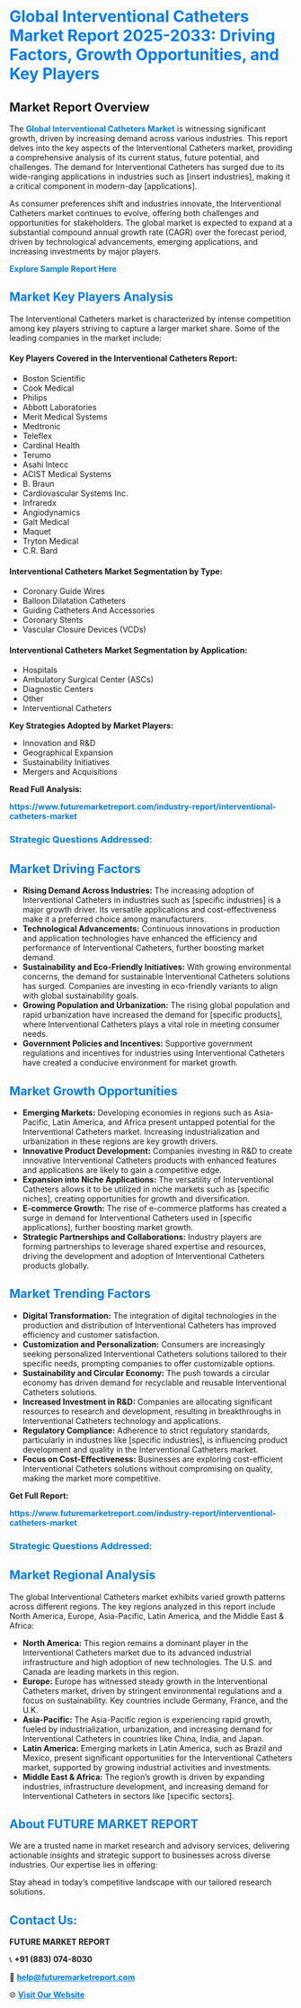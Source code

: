 <h1 style="color: #007BFF;">Global Interventional Catheters Market Report 2025-2033: Driving Factors, Growth Opportunities, and Key Players</h1>

<section id="overview">
<h2>Market Report Overview</h2>
<p>The <a href="https://www.futuremarketreport.com/industry-report/interventional-catheters-market" style="color: #007BFF; text-decoration: none;"><strong>Global Interventional Catheters Market</strong></a> is witnessing significant growth, driven by increasing demand across various industries. This report delves into the key aspects of the Interventional Catheters market, providing a comprehensive analysis of its current status, future potential, and challenges. The demand for Interventional Catheters has surged due to its wide-ranging applications in industries such as [insert industries], making it a critical component in modern-day [applications].</p>
<p>As consumer preferences shift and industries innovate, the Interventional Catheters market continues to evolve, offering both challenges and opportunities for stakeholders. The global market is expected to expand at a substantial compound annual growth rate (CAGR) over the forecast period, driven by technological advancements, emerging applications, and increasing investments by major players.</p>
</section>

<section id="overview">
<p><a href="https://www.futuremarketreport.com/request-sample/reportId=125535" style="color: #007BFF; text-decoration: none;"><strong>Explore Sample Report Here</strong></a></p>
</section>

<section id="key-players">
<h2 style="color: #007BFF;">Market Key Players Analysis</h2>
<p>The Interventional Catheters market is characterized by intense competition among key players striving to capture a larger market share. Some of the leading companies in the market include:</p>
<h4>Key Players Covered in the Interventional Catheters Report:</h4>
<ul><li>Boston Scientific</li><li>Cook Medical</li><li>Philips</li><li>Abbott Laboratories</li><li>Merit Medical Systems</li><li>Medtronic</li><li>Teleflex</li><li>Cardinal Health</li><li>Terumo</li><li>Asahi Intecc</li><li>ACIST Medical Systems</li><li>B. Braun</li><li>Cardiovascular Systems Inc.</li><li>Infraredx</li><li>Angiodynamics</li><li>Galt Medical</li><li>Maquet</li><li>Tryton Medical</li><li>C.R. Bard</li></ul>
<h4>Interventional Catheters Market Segmentation by Type:</h4>
<ul><li>Coronary Guide Wires</li><li>Balloon Dilatation Catheters</li><li>Guiding Catheters And Accessories</li><li>Coronary Stents</li><li>Vascular Closure Devices (VCDs)</li></ul>

<h4>Interventional Catheters Market Segmentation by Application:</h4>
<ul><li>Hospitals</li><li>Ambulatory Surgical Center (ASCs)</li><li>Diagnostic Centers</li><li>Other</li><li>Interventional Catheters</li></ul>
<p><strong>Key Strategies Adopted by Market Players:</strong></p>
<ul>
<li>Innovation and R&D</li>
<li>Geographical Expansion</li>
<li>Sustainability Initiatives</li>
<li>Mergers and Acquisitions</li>
</ul>
</section>

<section>
<p><strong>Read Full Analysis: </strong></p><a href="https://www.futuremarketreport.com/industry-report/interventional-catheters-market" style="color: #007BFF; text-decoration: none;"><strong>https://www.futuremarketreport.com/industry-report/interventional-catheters-market</strong></a>
<h3 style="color: #007BFF;">Strategic Questions Addressed:</h3>
</section>

<section id="driving-factors">
<h2 style="color: #007BFF;">Market Driving Factors</h2>
<ul>
<li><strong>Rising Demand Across Industries:</strong> The increasing adoption of Interventional Catheters in industries such as [specific industries] is a major growth driver. Its versatile applications and cost-effectiveness make it a preferred choice among manufacturers.</li>
<li><strong>Technological Advancements:</strong> Continuous innovations in production and application technologies have enhanced the efficiency and performance of Interventional Catheters, further boosting market demand.</li>
<li><strong>Sustainability and Eco-Friendly Initiatives:</strong> With growing environmental concerns, the demand for sustainable Interventional Catheters solutions has surged. Companies are investing in eco-friendly variants to align with global sustainability goals.</li>
<li><strong>Growing Population and Urbanization:</strong> The rising global population and rapid urbanization have increased the demand for [specific products], where Interventional Catheters plays a vital role in meeting consumer needs.</li>
<li><strong>Government Policies and Incentives:</strong> Supportive government regulations and incentives for industries using Interventional Catheters have created a conducive environment for market growth.</li>
</ul>
</section>

<section id="growth-opportunities">
<h2 style="color: #007BFF;">Market Growth Opportunities</h2>
<ul>
<li><strong>Emerging Markets:</strong> Developing economies in regions such as Asia-Pacific, Latin America, and Africa present untapped potential for the Interventional Catheters market. Increasing industrialization and urbanization in these regions are key growth drivers.</li>
<li><strong>Innovative Product Development:</strong> Companies investing in R&D to create innovative Interventional Catheters products with enhanced features and applications are likely to gain a competitive edge.</li>
<li><strong>Expansion into Niche Applications:</strong> The versatility of Interventional Catheters allows it to be utilized in niche markets such as [specific niches], creating opportunities for growth and diversification.</li>
<li><strong>E-commerce Growth:</strong> The rise of e-commerce platforms has created a surge in demand for Interventional Catheters used in [specific applications], further boosting market growth.</li>
<li><strong>Strategic Partnerships and Collaborations:</strong> Industry players are forming partnerships to leverage shared expertise and resources, driving the development and adoption of Interventional Catheters products globally.</li>
</ul>
</section>

<section id="trending-factors">
<h2 style="color: #007BFF;">Market Trending Factors</h2>
<ul>
<li><strong>Digital Transformation:</strong> The integration of digital technologies in the production and distribution of Interventional Catheters has improved efficiency and customer satisfaction.</li>
<li><strong>Customization and Personalization:</strong> Consumers are increasingly seeking personalized Interventional Catheters solutions tailored to their specific needs, prompting companies to offer customizable options.</li>
<li><strong>Sustainability and Circular Economy:</strong> The push towards a circular economy has driven demand for recyclable and reusable Interventional Catheters solutions.</li>
<li><strong>Increased Investment in R&D:</strong> Companies are allocating significant resources to research and development, resulting in breakthroughs in Interventional Catheters technology and applications.</li>
<li><strong>Regulatory Compliance:</strong> Adherence to strict regulatory standards, particularly in industries like [specific industries], is influencing product development and quality in the Interventional Catheters market.</li>
<li><strong>Focus on Cost-Effectiveness:</strong> Businesses are exploring cost-efficient Interventional Catheters solutions without compromising on quality, making the market more competitive.</li>
</ul>
</section>

<section>
<p><strong>Get Full Report: </strong></p><a href="https://www.futuremarketreport.com/industry-report/interventional-catheters-market" style="color: #007BFF; text-decoration: none;"><strong>https://www.futuremarketreport.com/industry-report/interventional-catheters-market</strong></a>
<h3 style="color: #007BFF;">Strategic Questions Addressed:</h3>
</section>


<section id="regional-analysis">
<h2 style="color: #007BFF;">Market Regional Analysis</h2>
<p>The global Interventional Catheters market exhibits varied growth patterns across different regions. The key regions analyzed in this report include North America, Europe, Asia-Pacific, Latin America, and the Middle East & Africa:</p>
<ul>
<li><strong>North America:</strong> This region remains a dominant player in the Interventional Catheters market due to its advanced industrial infrastructure and high adoption of new technologies. The U.S. and Canada are leading markets in this region.</li>
<li><strong>Europe:</strong> Europe has witnessed steady growth in the Interventional Catheters market, driven by stringent environmental regulations and a focus on sustainability. Key countries include Germany, France, and the U.K.</li>
<li><strong>Asia-Pacific:</strong> The Asia-Pacific region is experiencing rapid growth, fueled by industrialization, urbanization, and increasing demand for Interventional Catheters in countries like China, India, and Japan.</li>
<li><strong>Latin America:</strong> Emerging markets in Latin America, such as Brazil and Mexico, present significant opportunities for the Interventional Catheters market, supported by growing industrial activities and investments.</li>
<li><strong>Middle East & Africa:</strong> The region’s growth is driven by expanding industries, infrastructure development, and increasing demand for Interventional Catheters in sectors like [specific sectors].</li>
</ul>
</section>

<footer>
<h2 style="color: #007BFF;">About FUTURE MARKET REPORT</h2>
<p>We are a trusted name in market research and advisory services, delivering actionable insights and strategic support to businesses across diverse industries. Our expertise lies in offering:</p>

<p>Stay ahead in today’s competitive landscape with our tailored research solutions.</p>

<h2 style="color: #007BFF;">Contact Us:</h2>
<p><strong>FUTURE MARKET REPORT</strong></p>
<p>📞 <strong>+91 (883) 074-8030</strong></p>
<p>📧 <strong><a href="mailto:help@futuremarketreport.com" style="color: #007BFF;">help@futuremarketreport.com</a></strong></p>
<p>🌐 <strong><a href="https://www.futuremarketreport.com/" style="color: #007BFF;">Visit Our Website</a></strong></p>
</footer>